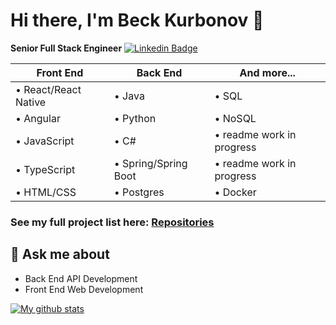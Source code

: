 # Hi there, I'm Beck Kurbonov 👋
**Senior Full Stack Engineer** [![Linkedin Badge](https://img.shields.io/badge/-LinkedIn-blue?style=flat-square&logo=Linkedin&logoColor=white&link=https://www.linkedin.com/in/beckkurbonov/)](https://www.linkedin.com/in/beckkurbonov/)

Front End | Back End | And more...
------------ | ------------- | ------------
• React/React Native | • Java | • SQL
• Angular | • Python | • NoSQL
• JavaScript | • C# | • readme work in progress
• TypeScript | • Spring/Spring Boot | • readme work in progress
• HTML/CSS | • Postgres | • Docker

### See my full project list here: [Repositories](https://github.com/KurbonovO?tab=repositories)

## 💬 Ask me about

- Back End API Development
- Front End Web Development

[![My github stats](https://github-readme-stats.vercel.app/api?username=KurbonovO&show_icons=true&theme=cobalt&hide=stars,issues)](https://github.com/KurbonovO/github-readme-stats)
<br />
